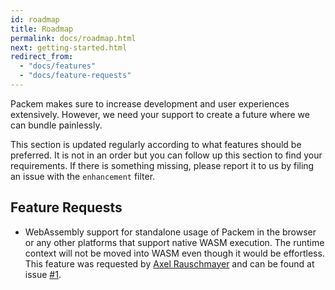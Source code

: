 ```yaml
---
id: roadmap
title: Roadmap
permalink: docs/roadmap.html
next: getting-started.html
redirect_from:
  - "docs/features"
  - "docs/feature-requests"
---
```


Packem makes sure to increase development and user experiences extensively. However, we need your support to create a future where we can bundle painlessly.

This section is updated regularly according to what features should be preferred. It is not in an order but you can follow up this section to find your requirements. If there is something missing, please report it to us by filing an issue with the `enhancement` filter.

## Feature Requests

- WebAssembly support for standalone usage of Packem in the browser or any other platforms that support native WASM execution. The runtime context will not be moved into WASM even though it would be effortless. This feature was requested by [Axel Rauschmayer](https://twitter.com/rauschma) and can be found at issue [#1](https://github.com/packem/packem/issues/1).
